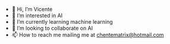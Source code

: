- 👋 Hi, I’m Vicente 
- 👀 I’m interested in AI
- 🌱 I’m currently learning machine learning
- 💞️ I’m looking to collaborate on AI
- 📫 How to reach me mailing me at chentematrix@hotmail.com

<!---
chentematrix/chentematrix is a ✨ special ✨ repository because its `README.md` (this file) appears on your GitHub profile.
You can click the Preview link to take a look at your changes.
--->
